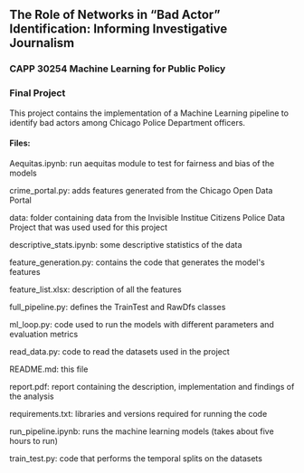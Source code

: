 ## The Role of Networks in “Bad Actor” Identification: Informing Investigative Journalism
### CAPP 30254 Machine Learning for Public Policy
### Final Project

This project contains the implementation of a Machine Learning pipeline to identify bad actors among Chicago Police Department officers.

#### Files:

Aequitas.ipynb: run aequitas module to test for fairness and bias of the models

crime_portal.py: adds features generated from the Chicago Open Data Portal

data: folder containing data from the Invisible Institue Citizens Police Data Project that was used used for this project 

descriptive_stats.ipynb: some descriptive statistics of the data

feature_generation.py: contains the code that generates the model's features

feature_list.xlsx: description of all the features

full_pipeline.py: defines the TrainTest and RawDfs classes

ml_loop.py: code used to run the models with different parameters and evaluation metrics

read_data.py: code to read the datasets used in the project

README.md: this file

report.pdf: report containing the description, implementation and findings of the analysis

requirements.txt: libraries and versions required for running the code

run_pipeline.ipynb: runs the machine learning models (takes about five hours to run)

train_test.py: code that performs the temporal splits on the datasets
